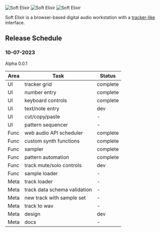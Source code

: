 ![Soft Elixir](/assets/soft-elixir-1.png)
![Soft Elixir](/assets/soft-elixir-2.png)
![Soft Elixir](/assets/soft-elixir-3.png)

<!-- <img src="/assets/soft-elixir-1.png">
<img src="/assets/soft-elixir-2.png">
<img src="/assets/soft-elixir-3.png"> -->

Soft Elixir is a browser-based digital audio workstation with a [tracker-like](https://en.wikipedia.org/wiki/Music_tracker) interface.

## Release Schedule

### 10-07-2023

Alpha 0.0.1

| Area | Task | Status |
| --- | --- | --- |
| UI | tracker grid | complete |
| UI | number entry | complete |
| UI | keyboard controls | complete |
| UI | text/note entry | dev |
| UI | cut/copy/paste | - |
| UI | pattern sequencer | - |
| Func | web audio API scheduler | complete |
| Func | custom synth functions | complete |
| Func | sampler | complete |
| Func | pattern automation | complete |
| Func | track mute/solo controls | dev |
| Func | sample loader | - |
| Meta | track loader | - |
| Meta | track data schema validation | - |
| Meta | new track with sample set | - |
| Meta | track to wav | - |
| Meta | design | dev |
| Meta | docs | - |